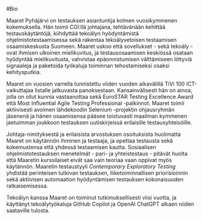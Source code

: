 #Bio

Maaret Pyhäjärvi on testauksen asiantuntija kolmen vuosikymmenen kokemuksella. Hän toimii CGI:llä johtajana, tehtävänään kehittää testauskäytäntöjä, kiihdyttää tekoälyn hyödyntämistä ohjelmistotestaamisessa sekä rakentaa tekoälyvetoisen testaamisen osaamiskeskusta Suomeen. Maaret uskoo että sovellukset - sekä tekoäly - ovat ihmisen ulkoinen mielikuvitus, ja testausosaamisen keskiössä osataan hyödyntää mielikuvitusta, vahvistaa epäonnistumisen välttämiseen liittyviä signaaleja ja paketoida työkaluja toiminnan tehostamiseksi osaksi kehitysputkia. 

Maaret on vuosien varrella tunnistettu viiden vuoden aikavälillä TiVi 100 ICT-vaikuttajaa listalle jatkuvasta panoksestaan. Kansainvälisesti hän on ainoa, jolla on ollut kunnia vastaanottaa sekä EuroSTAR Testing Excellence Award että Most Influential Agile Testing Professional -palkinnot. Maaret toimii aktiivisesti avoimen lähdekoodin Selenium -projektin ohjausryhmän jäsenenä ja hänen osaamisensa pääsee toistuvasti maailman kymmenen jaetuimman joukkoon testauksen uutiskirjeissä erilaisille testausyhteisöille. 

Johtaja-nimityksestä ja erilaisista arvostuksen osoituksista huolimatta Maaret on käytännön ihminen ja testaaja, ja opettaa testausta sekä kokemustensa että yhdessä testaamisen kautta. Sosiaalisen ohjelmistotestauksen menetelmät - pari- ja yhteistestaus - pitävät huolta että Maaretin kurssilaiset eivät saa vain teoriaa vaan oppivat myös käytännön. Maaretin testaustyyli *Contemporary Exploratory Testing* yhdistää perinteisen tutkivan testauksen, liiketoiminnallisen priorisioinnin sekä aktiivisen automaation hyödyntämisen testauksen kokonaisuuden ratkaisemisessa.

Tekoälyn kanssa Maaret on toiminut tutkimuksellisesti viisi vuotta, ja käyttänyt tekoälytyökaluja GitHub Copilot ja OpenAI ChatGPT alkaen niiden saataville tulosta. 
